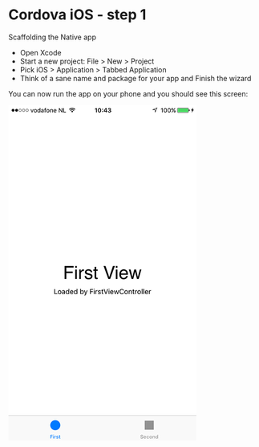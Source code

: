 Cordova iOS - step 1
====================
Scaffolding the Native app

- Open Xcode
- Start a new project: File > New > Project
- Pick iOS > Application > Tabbed Application
- Think of a sane name and package for your app and Finish the wizard

You can now run the app on your phone and you should see this screen:

![ScreenShot](screenshot.png)